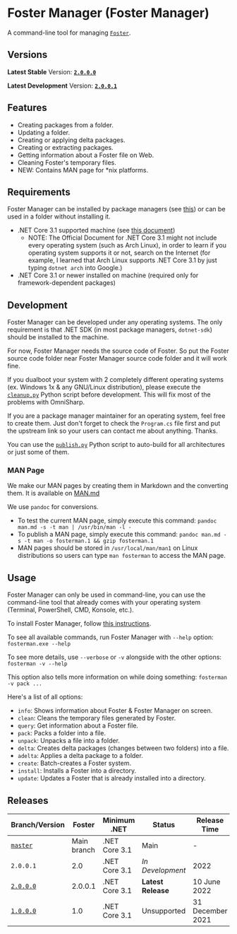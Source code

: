 # Foster Manager (Foster Manager)

A command-line tool for managing [`Foster`](https://github.com/haltroy/Foster).

## Versions

**Latest Stable** Version: **[`2.0.0.0`](https://github.com/Haltroy/Foster-Manager/releases/tag/2.0.0.0)**

**Latest Development** Version: **[`2.0.0.1`](https://github.com/Haltroy/Foster-Manager/releases/tag/2.0.0.1)**

## Features

- Creating packages from a folder.
- Updating a folder.
- Creating or applying delta packages.
- Creating or extracting packages.
- Getting information about a Foster file on Web.
- Cleaning Foster's temporary files.
- NEW: Contains MAN page for \*nix platforms.

## Requirements

Foster Manager can be installed by package managers (see [this](https://github.com/Haltroy/Foster-Manager/blob/master/INSTALL.md)) or can be used in a folder without installing it.

- .NET Core 3.1 supported machine (see [this document](https://github.com/dotnet/core/blob/main/release-notes/3.1/3.1-supported-os.md))
  - NOTE: The Official Document for .NET Core 3.1 might not include every operating system (such as Arch Linux), in order to learn if you operating system supports it or not, search on the Internet (for example, I learned that Arch Linux supports .NET Core 3.1 by just typing `dotnet arch` into Google.)
- .NET Core 3.1 or newer installed on machine (required only for framework-dependent packages)

## Development

Foster Manager can be developed under any operating systems. The only requirement is that .NET SDK (in most package managers, `dotnet-sdk`) should be installed to the machine.

For now, Foster Manager needs the source code of Foster. So put the Foster source code folder near Foster Manager source code folder and it will work fine.

If you dualboot your system with 2 completely different operating systems (ex. Windows 1x & any GNU/Linux distribution), please execute the [`cleanup.py`](https://github.com/Haltroy/haltroy/blob/main/tools/cleanup.py) Python script before development. This will fix most of the problems with OmniSharp.

If you are a package manager maintainer for an operating system, feel free to create them. Just don't forget to check the `Program.cs` file first and put the upstream link so your users can contact me about anything. Thanks.

You can use the [`publish.py`](https://github.com/Haltroy/haltroy/blob/main/tools/publish.py) Python script to auto-build for all architectures or just some of them.

### MAN Page

We make our MAN pages by creating them in Markdown and the converting them. It is available on [MAN.md](https://github.com/haltroy/Foster-Manager/blob/main/MAN.md)

We use `pandoc` for conversions.

- To test the current MAN page, simply execute this command: `pandoc man.md -s -t man | /usr/bin/man -l -`
- To publish a MAN page, simply execute this command: `pandoc man.md -s -t man -o fosterman.1 && gzip fosterman.1`
- MAN pages should be stored in `/usr/local/man/man1` on Linux distributions so users can type `man fosterman` to access the MAN page.

## Usage

Foster Manager can only be used in command-line, you can use the command-line tool that already comes with your operating system (Terminal, PowerShell, CMD, Konsole, etc.).

To install Foster Manager, follow [this instructions](https://github.com/Haltroy/Foster-Manager/blob/master/INSTALL.md).

To see all available commands, run Foster Manager with `--help` option: `fosterman.exe --help`

To see more details, use `--verbose` or `-v` alongside with the other options: `fosterman -v --help`

This option also tells more information on while doing something: `fosterman -v pack ...`

Here's a list of all options:

- `info`: Shows information about Foster & Foster Manager on screen.
- `clean`: Cleans the temporary files generated by Foster.
- `query`: Get information about a Foster file.
- `pack`: Packs a folder into a file.
- `unpack`: Unpacks a file into a folder.
- `delta`: Creates delta packages (changes between two folders) into a file.
- `adelta`: Applies a delta package to a folder.
- `create`: Batch-creates a Foster system.
- `install`: Installs a Foster into a directory.
- `update`: Updates a Foster that is already installed into a directory.

## Releases

| Branch/Version                                                              | Foster      | Minimum .NET  | Status             | Release Time     |
| --------------------------------------------------------------------------- | ----------- | ------------- | ------------------ | ---------------- |
| [`master`](https://github.com/haltroy/Foster-Manager)                       | Main branch | .NET Core 3.1 | Main               | -                |
| `2.0.0.1`                                                                   | 2.0         | .NET Core 3.1 | _In Development_   | 2022             |
| [`2.0.0.0`](https://github.com/Haltroy/Foster-Manager/releases/tag/2.0.0.0) | 2.0.0.1     | .NET Core 3.1 | **Latest Release** | 10 June 2022     |
| [`1.0.0.0`](https://github.com/Haltroy/Foster-Manager/releases/tag/1.0.0.0) | 1.0         | .NET Core 3.1 | Unsupported        | 31 December 2021 |
